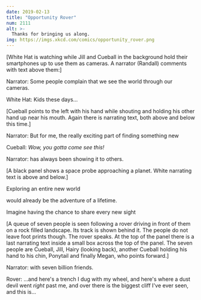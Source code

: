 ```yaml
---
date: 2019-02-13
title: "Opportunity Rover"
num: 2111
alt: >-
  Thanks for bringing us along.
img: https://imgs.xkcd.com/comics/opportunity_rover.png
---
```

[White Hat is watching while Jill and Cueball in the background hold their smartphones up to use them as cameras. A narrator (Randall) comments with text above them:]

Narrator: Some people complain that we see the world through our cameras.

White Hat: Kids these days...

[Cueball points to the left with his hand while shouting and holding his other hand up near his mouth. Again there is narrating text, both above and below this time.]

Narrator: But for me, the really exciting part of finding something new

Cueball: *Wow, you gotta come see this!*

Narrator: has always been showing it to others.

[A black panel shows a space probe approaching a planet. White narrating text is above and below.]

Exploring an entire new world

would already be the adventure of a lifetime.

Imagine having the chance to share every new sight

[A queue of seven people is seen following a rover driving in front of them on a rock filled landscape. Its track is shown behind it. The people do not leave foot prints though. The rover speaks. At the top of the panel there is a last narrating text inside a small box across the top of the panel. The seven people are Cueball, Jill, Hairy (looking back), another Cueball holding his hand to his chin, Ponytail and finally Megan, who points forward.]

Narrator: with seven billion friends.

Rover: ...and here's a trench I dug with my wheel, and here's where a dust devil went *right* past me, and over there is the biggest cliff I've ever seen, and this is...
